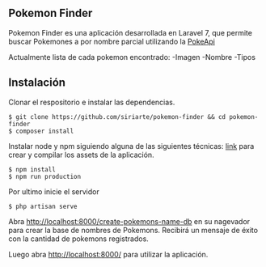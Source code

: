 ## Pokemon Finder

Pokemon Finder es una aplicación desarrollada en Laravel 7, que permite buscar Pokemones a por nombre parcial utilizando la [PokeApi](https://pokeapi.co)

Actualmente lista de cada pokemon encontrado:
-Imagen
-Nombre
-Tipos

## Instalación

Clonar el respositorio e instalar las dependencias.

    $ git clone https://github.com/siriarte/pokemon-finder && cd pokemon-finder
    $ composer install


Instalar node y npm siguiendo alguna de las siguientes técnicas: [link](https://gist.github.com/isaacs/579814) para crear y compilar los assets de la aplicación.	

    $ npm install
    $ npm run production

Por ultimo inicie el servidor

    $ php artisan serve

Abra [http://localhost:8000/create-pokemons-name-db](http://localhost:8000/create-pokemons-name-db) en su nagevador para crear la base de nombres de Pokemons.
Recibirá un mensaje de éxito con la cantidad de pokemons registrados.

Luego abra [http://localhost:8000/](http://localhost:8000/) para utilizar la aplicación.


